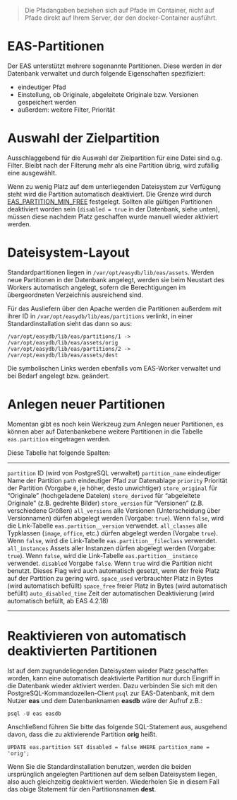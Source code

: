 > Die Pfadangaben beziehen sich auf Pfade im Container, nicht auf Pfade direkt auf Ihrem Server, der den docker-Container ausführt.

EAS-Partitionen
===============

Der EAS unterstützt mehrere sogenannte Partitionen. Diese werden in der
Datenbank verwaltet und durch folgende Eigenschaften spezifiziert:

-   eindeutiger Pfad
-   Einstellung, ob Originale, abgeleitete Originale bzw. Versionen
    gespeichert werden
-   außerdem: weitere Filter, Priorität

Auswahl der Zielpartition
=========================

Ausschlaggebend für die Auswahl der Zielpartition für eine Datei sind
o.g. Filter. Bleibt nach der Filterung mehr als eine Partition übrig,
wird zufällig eine ausgewählt.

Wenn zu wenig Platz auf dem unterliegenden Dateisystem zur Verfügung
steht wird die Partition automatisch deaktiviert. Die Grenze wird durch
[EAS\_PARTITION\_MIN\_FREE](../conf/conf.html#eas_partition_min_free) festgelegt. Sollten alle
gültigen Partitionen deaktiviert worden sein (`disabled = true` in der
Datenbank, siehe unten), müssen diese nachdem Platz geschaffen wurde
manuell wieder aktiviert werden.

Dateisystem-Layout
==================

Standardpartitionen liegen in `/var/opt/easydb/lib/eas/assets`. Werden
neue Partitionen in der Datenbank angelegt, werden sie beim Neustart des
Workers automatisch angelegt, sofern die Berechtigungen im
übergeordneten Verzeichnis ausreichend sind.

Für das Ausliefern über den Apache werden die Partitionen außerdem mit
ihrer ID in `/var/opt/easydb/lib/eas/partitions` verlinkt, in einer
Standardinstallation sieht das dann so aus:

    /var/opt/easydb/lib/eas/partitions/1 -> /var/opt/easydb/lib/eas/assets/orig
    /var/opt/easydb/lib/eas/partitions/2 -> /var/opt/easydb/lib/eas/assets/dest

Die symbolischen Links werden ebenfalls vom EAS-Worker verwaltet und bei
Bedarf angelegt bzw. geändert.

Anlegen neuer Partitionen
=========================

Momentan gibt es noch kein Werkzeug zum Anlegen neuer Partitionen, es
können aber auf Datenbankebene weitere Partitionen in die Tabelle
`eas.partition` eingetragen werden.

Diese Tabelle hat folgende Spalten:

  ---------------------- ---------------------------------------------------------------------------------------------------------------------------------------------------------------------
  `partition`            ID (wird von PostgreSQL verwaltet)
  `partition_name`       eindeutiger Name der Partition
  `path`                 eindeutiger Pfad zur Datenablage
  `priority`             Priorität der Partition (Vorgabe `0`, je höher, desto unwichtiger)
  `store_original`       für “Originale” (hochgeladene Dateien)
  `store_derived`        für “abgeleitete Originale” (z.B. gedrehte Bilder)
  `store_version`        für “Versionen” (z.B. verschiedene Größen)
  `all_versions`         alle Versionen (Unterscheidung über Versionnamen) dürfen abgelegt werden (Vorgabe: `true`). Wenn `false`, wird die Link-Tabelle `eas.partition__version` verwendet.
  `all_classes`          alle Typklassen (`image`, `office`, etc.) dürfen abgelegt werden (Vorgabe `true`). Wenn `false`, wird die Link-Tabelle `eas.partition__fileclass` verwendet.
  `all_instances`        Assets aller Instanzen dürfen abgelegt werden (Vorgabe: `true`). Wenn `false`, wird die Link-Tabelle `eas.partition__instance` verwendet.
  `disabled`             Vorgabe `false`. Wenn `true` wird die Partition nicht benutzt. Dieses Flag wird auch automatisch gesetzt, wenn der freie Platz auf der Partition zu gering wird.
  `space_used`           verbrauchter Platz in Bytes (wird automatisch befüllt)
  `space_free`           freier Platz in Bytes (wird automatisch befüllt)
  `auto_disabled_time`   Zeit der automatischen Deaktivierung (wird automatisch befüllt, ab EAS 4.2.18)
  ---------------------- ---------------------------------------------------------------------------------------------------------------------------------------------------------------------

Reaktivieren von automatisch deaktivierten Partitionen
======================================================

Ist auf dem zugrundeliegenden Dateisystem wieder Platz geschaffen
worden, kann eine automatisch deaktivierte Partition nur durch Eingriff
in die Datenbank wieder aktiviert werden. Dazu verbinden Sie sich mit
den PostgreSQL-Kommandozeilen-Client `psql` zur
EAS-Datenbank, mit dem Nutzer **eas** und dem Datenbanknamen **easdb**
wäre der Aufruf z.B.:

    psql -U eas easdb

Anschließend führen Sie bitte das folgende SQL-Statement aus, ausgehend
davon, dass die zu aktivierende Partition **orig** heißt.

    UPDATE eas.partition SET disabled = false WHERE partition_name = 'orig';

Wenn Sie die Standardinstallation benutzen, werden die beiden
ursprünglich angelegten Partitionen auf dem selben Dateisystem liegen,
also auch gleichzeitig deaktiviert werden. Wiederholen Sie in diesem
Fall das obige Statement für den Partitionsnamen **dest**.
